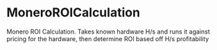 # MoneroROICalculation
Monero ROI Calculation. Takes known hardware H/s and runs it against pricing for the hardware, then determine ROI based off H/s profitability
